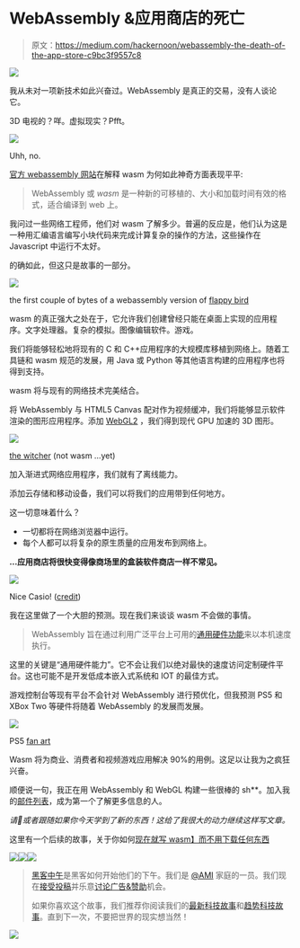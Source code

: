 # WebAssembly &应用商店的死亡

> 原文：<https://medium.com/hackernoon/webassembly-the-death-of-the-app-store-c9bc3f9557c8>

![](img/376e02a80790977407b02faad208e625.png)

我从未对一项新技术如此兴奋过。WebAssembly 是真正的交易，没有人谈论它。

3D 电视的？咩。虚拟现实？Pfft。

![](img/3cd180661c50017f7c3b6e9390cd4b02.png)

Uhh, no.

[官方 webassembly 网站](http://webassembly.org/)在解释 wasm 为何如此神奇方面表现平平:

> WebAssembly 或 *wasm* 是一种新的可移植的、大小和加载时间有效的格式，适合编译到 web 上。

我问过一些网络工程师，他们对 wasm 了解多少。普遍的反应是，他们认为这是一种用汇编语言编写小块代码来完成计算复杂的操作的方法，这些操作在 Javascript 中运行不太好。

的确如此，但这只是故事的一部分。

![](img/f89008f376193c5684cad4dded2d7515.png)

the first couple of bytes of a webassembly version of [flappy bird](https://hackernoon.com/how-i-built-and-deployed-a-webgl-game-to-a-new-website-in-35m-15b2e8339c31)

wasm 的真正强大之处在于，它允许我们创建曾经只能在桌面上实现的应用程序。文字处理器。复杂的模拟。图像编辑软件。游戏。

我们将能够轻松地将现有的 C 和 C++应用程序的大规模库移植到网络上。随着工具链和 wasm 规范的发展，用 Java 或 Python 等其他语言构建的应用程序也将得到支持。

wasm 将与现有的网络技术完美结合。

将 WebAssembly 与 HTML5 Canvas 配对作为视频缓冲，我们将能够显示软件渲染的图形应用程序。添加 [WebGL2](http://caniuse.com/#feat=webgl2) ，我们得到现代 GPU 加速的 3D 图形。

![](img/1e2bff7c91e66be200bb0c9e0ff2b89b.png)

[the witcher](http://thewitcher.com/en/witcher3) (not wasm …yet)

加入渐进式网络应用程序，我们就有了离线能力。

添加云存储和移动设备，我们可以将我们的应用带到任何地方。

这一切意味着什么？

*   一切都将在网络浏览器中运行。
*   每个人都可以将复杂的原生质量的应用发布到网络上。

**…应用商店将很快变得像商场里的盒装软件商店一样不常见。**

![](img/e3c94d72f8c48788f6aea1a41fa15af2.png)

Nice Casio! ([credit](http://gallery.ultimacodex.com/richard-garriott-and-warren-spector-1992/))

我在这里做了一个大胆的预测。现在我们来谈谈 wasm 不会做的事情。

> WebAssembly 旨在通过利用广泛平台上可用的[通用硬件功能](http://webassembly.org/docs/portability/#assumptions-for-efficient-execution)来以本机速度执行。

这里的关键是“通用硬件能力”。它不会让我们以绝对最快的速度访问定制硬件平台。这也可能不是开发低成本嵌入式系统和 IOT 的最佳方式。

游戏控制台等现有平台不会针对 WebAssembly 进行预优化，但我预测 PS5 和 XBox Two 等硬件将随着 WebAssembly 的发展而发展。

![](img/050d804bc19c29e3d6510f7b3778851e.png)

PS5 [fan art](http://www.psu.com/news/32403/PS5-release-targets-late-2018-with-most-powerful-console-GPU-says-analyst)

Wasm 将为商业、消费者和视频游戏应用解决 90%的用例。这足以让我为之疯狂兴奋。

顺便说一句，我正在用 WebAssembly 和 WebGL 构建一些很棒的 sh**。加入我的[邮件列表](https://upscri.be/1c08e9/)，成为第一个了解更多信息的人。

*请💚或者跟随如果你今天学到了新的东西！这给了我很大的动力继续这样写文章。*

这里有一个后续的故事，关于你如何[现在就写 wasm】而不用下载任何东西](/@theroccob/write-and-run-webassembly-in-your-browser-today-77b39c92ead0)

[![](img/50ef4044ecd4e250b5d50f368b775d38.png)](http://bit.ly/HackernoonFB)[![](img/979d9a46439d5aebbdcdca574e21dc81.png)](https://goo.gl/k7XYbx)[![](img/2930ba6bd2c12218fdbbf7e02c8746ff.png)](https://goo.gl/4ofytp)

> [黑客中午](http://bit.ly/Hackernoon)是黑客如何开始他们的下午。我们是 [@AMI](http://bit.ly/atAMIatAMI) 家庭的一员。我们现在[接受投稿](http://bit.ly/hackernoonsubmission)并乐意[讨论广告&赞助](mailto:partners@amipublications.com)机会。
> 
> 如果你喜欢这个故事，我们推荐你阅读我们的[最新科技故事](http://bit.ly/hackernoonlatestt)和[趋势科技故事](https://hackernoon.com/trending)。直到下一次，不要把世界的现实想当然！

![](img/be0ca55ba73a573dce11effb2ee80d56.png)